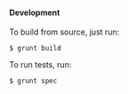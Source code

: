 #### Development

To build from source, just run:

    $ grunt build

To run tests, run:

    $ grunt spec
